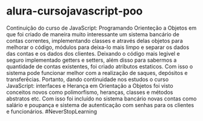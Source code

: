 # alura-cursojavascript-poo
Continuição do curso de JavaScript: Programando Orienteção a Objetos em que foi criado de maneira muito interessante um sistema bancário de contas correntes, implementando classes e através delas objetos para melhorar o código, módulos para deixa-lo mais limpo e separar os dados das contas e os dados dos clientes. 
Deixando o código mais legivel e seguro implementado getters e setters, além disso para sabermos a quantidade de contas existentes, foi criado atributos estaticos.
Com isso o sistema pode funcionar melhor com a realização de saques, depósitos e transferêcias. Portanto, dando continuidade nos estudos o curso JavaScript: interfaces e Herança em Orientação a Objetos foi visto conceitos novos como polimorfismo, heranças, classes e métodos abstratos etc. Com isso foi incluído no sistema bancário novas contas como salário e poupança e sistema de autenticação com senhas para os clientes e funcionários. #NeverStopLearning

